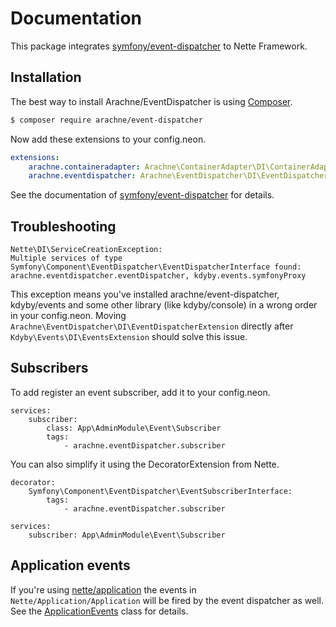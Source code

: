 Documentation
====

This package integrates [symfony/event-dispatcher](https://github.com/symfony/event-dispatcher) to Nette Framework.

Installation
----

The best way to install Arachne/EventDispatcher is using [Composer](http://getcomposer.org/).

```sh
$ composer require arachne/event-dispatcher
```

Now add these extensions to your config.neon.

```yml
extensions:
    arachne.containeradapter: Arachne\ContainerAdapter\DI\ContainerAdapterExtension
    arachne.eventdispatcher: Arachne\EventDispatcher\DI\EventDispatcherExtension
```

See the documentation of [symfony/event-dispatcher](http://symfony.com/doc/current/components/event_dispatcher/index.html) for details.

Troubleshooting
----

```
Nette\DI\ServiceCreationException:
Multiple services of type Symfony\Component\EventDispatcher\EventDispatcherInterface found:
arachne.eventdispatcher.eventDispatcher, kdyby.events.symfonyProxy
```

This exception means you've installed arachne/event-dispatcher, kdyby/events and some other library (like kdyby/console) in a wrong order in your config.neon. Moving `Arachne\EventDispatcher\DI\EventDispatcherExtension` directly after `Kdyby\Events\DI\EventsExtension` should solve this issue.

Subscribers
----

To add register an event subscriber, add it to your config.neon.

```
services:
    subscriber:
        class: App\AdminModule\Event\Subscriber
        tags:
            - arachne.eventDispatcher.subscriber
```

You can also simplify it using the DecoratorExtension from Nette.

```
decorator:
    Symfony\Component\EventDispatcher\EventSubscriberInterface:
        tags:
            - arachne.eventDispatcher.subscriber

services:
    subscriber: App\AdminModule\Event\Subscriber
```

Application events
----

If you're using [nette/application](https://github.com/nette/application) the events in `Nette/Application/Application` will be fired by the event dispatcher as well. See the [ApplicationEvents](../src/ApplicationEvents.php) class for details.
